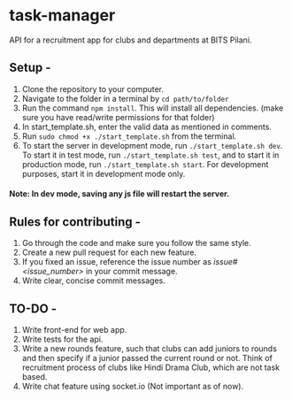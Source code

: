 # task-manager
API for a recruitment app for clubs and departments at BITS Pilani.


## Setup - 
1. Clone the repository to your computer.
2. Navigate to the folder in a terminal by `cd path/to/folder`
3. Run the command `npm install`. This will install all dependencies. (make sure you have read/write permissions for that folder)
4. In start_template.sh, enter the valid data as mentioned in comments.
5. Run `sudo chmod +x ./start_template.sh` from the terminal.
6. To start the server in development mode, run `./start_template.sh dev`. To start it in test mode, run `./start_template.sh test`,
and to start it in production mode, run `./start_template.sh start`. For development purposes, start it in development mode only.

#### Note: In dev mode, saving any js file will restart the server.


## Rules for contributing - 
1. Go through the code and make sure you follow the same style.
2. Create a new pull request for each new feature.
3. If you fixed an issue, reference the issue number as _issue#<issue_number>_ in your commit message.
4. Write clear, concise commit messages.

## TO-DO - 
1. Write front-end for web app.
2. Write tests for the api.
3. Write a new rounds feature, such that clubs can add juniors to rounds and then specify if a junior passed the current round 
or not. Think of recruitment process of clubs like Hindi Drama Club, which are not task based.
4. Write chat feature using socket.io (Not important as of now).
